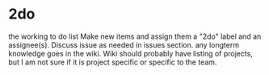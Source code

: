 # 2do
the working to do list
Make new items and assign them a "2do" label and an assignee(s).  Discuss issue as needed in issues section.  any longterm knowledge goes in the wiki.  Wiki should probably have listing of projects, but I am not sure if it is project specific or specific to the team.  
